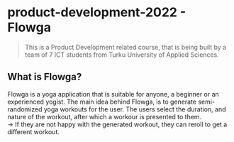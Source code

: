 # product-development-2022 - Flowga

> This is a Product Development related course, that is being built by a team of 7 ICT students from Turku University of Applied Sciences.

## What is Flowga?
Flowga is a yoga application that is suitable for anyone, a beginner or an experienced yogist. The main idea behind Flowga, is to generate semi-randomized yoga workouts for the user. The users select the duration, and nature of the workout, after which a workour is presented to them. <br />
-> If they are not happy with the generated workout, they can reroll to get a different workout.

